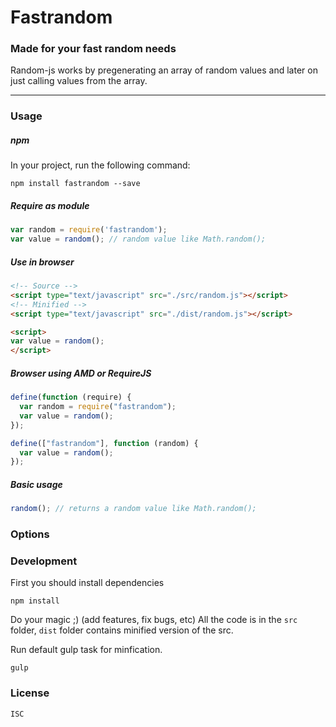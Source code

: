 # Fastrandom
### Made for your fast random needs

Random-js works by pregenerating an array of random values and later on just calling values from the array. 

---------
### Usage

##### npm
In your project, run the following command:
```
npm install fastrandom --save
``` 

##### Require as module
```javascript
var random = require('fastrandom');
var value = random(); // random value like Math.random();
```

##### Use in browser
```html
<!-- Source -->
<script type="text/javascript" src="./src/random.js"></script>
<!-- Minified -->
<script type="text/javascript" src="./dist/random.js"></script>

<script>
var value = random();
</script>
```

##### Browser using AMD or RequireJS
```javascript
define(function (require) {
  var random = require("fastrandom");
  var value = random();
});

define(["fastrandom"], function (random) {
  var value = random();
});
```

##### Basic usage
```javascript
random(); // returns a random value like Math.random();
```

### Options

### Development
First you should install dependencies
```
npm install
```
Do your magic ;) (add features, fix bugs, etc) All the code is in the ```src``` folder, ```dist``` folder contains minified version of the src.

Run default gulp task for minfication.
```
gulp
```

### License
```
ISC
```
